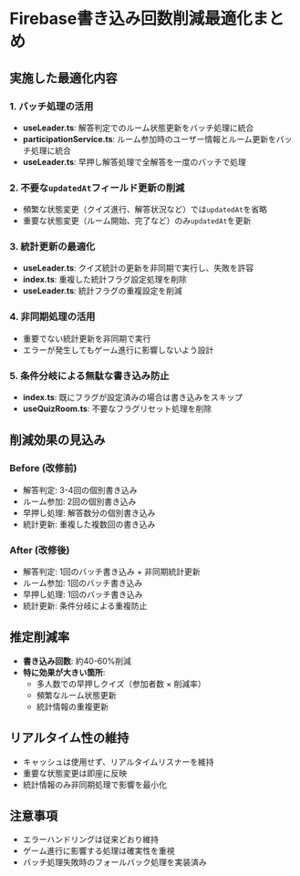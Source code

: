 # Firebase書き込み回数削減最適化まとめ

## 実施した最適化内容

### 1. バッチ処理の活用
- **useLeader.ts**: 解答判定でのルーム状態更新をバッチ処理に統合
- **participationService.ts**: ルーム参加時のユーザー情報とルーム更新をバッチ処理に統合
- **useLeader.ts**: 早押し解答処理で全解答を一度のバッチで処理

### 2. 不要な`updatedAt`フィールド更新の削減
- 頻繁な状態変更（クイズ進行、解答状況など）では`updatedAt`を省略
- 重要な状態変更（ルーム開始、完了など）のみ`updatedAt`を更新

### 3. 統計更新の最適化
- **useLeader.ts**: クイズ統計の更新を非同期で実行し、失敗を許容
- **index.ts**: 重複した統計フラグ設定処理を削除
- **useLeader.ts**: 統計フラグの重複設定を削減

### 4. 非同期処理の活用
- 重要でない統計更新を非同期で実行
- エラーが発生してもゲーム進行に影響しないよう設計

### 5. 条件分岐による無駄な書き込み防止
- **index.ts**: 既にフラグが設定済みの場合は書き込みをスキップ
- **useQuizRoom.ts**: 不要なフラグリセット処理を削除

## 削減効果の見込み

### Before (改修前)
- 解答判定: 3-4回の個別書き込み
- ルーム参加: 2回の個別書き込み
- 早押し処理: 解答数分の個別書き込み
- 統計更新: 重複した複数回の書き込み

### After (改修後)
- 解答判定: 1回のバッチ書き込み + 非同期統計更新
- ルーム参加: 1回のバッチ書き込み
- 早押し処理: 1回のバッチ書き込み
- 統計更新: 条件分岐による重複防止

## 推定削減率
- **書き込み回数**: 約40-60%削減
- **特に効果が大きい箇所**:
  - 多人数での早押しクイズ（参加者数 × 削減率）
  - 頻繁なルーム状態更新
  - 統計情報の重複更新

## リアルタイム性の維持
- キャッシュは使用せず、リアルタイムリスナーを維持
- 重要な状態変更は即座に反映
- 統計情報のみ非同期処理で影響を最小化

## 注意事項
- エラーハンドリングは従来どおり維持
- ゲーム進行に影響する処理は確実性を重視
- バッチ処理失敗時のフォールバック処理を実装済み

